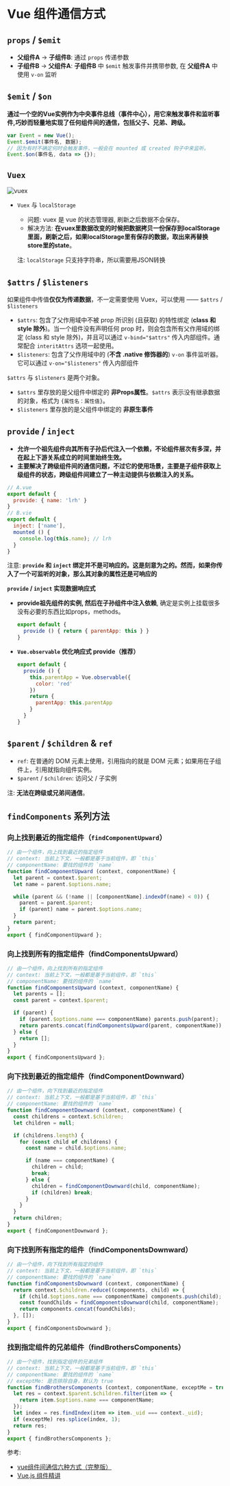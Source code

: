 # Vue 组件通信方式

## `props` / `$emit`

+ **父组件A** -> **子组件B**: 通过 `props` 传递参数
+ **子组件B** -> **父组件A**: **子组件B** 中 `$emit` 触发事件并携带参数, 在 **父组件A** 中使用 `v-on` 监听

## `$emit` / `$on`

**通过一个空的Vue实例作为中央事件总线（事件中心），用它来触发事件和监听事件,巧妙而轻量地实现了任何组件间的通信，包括父子、兄弟、跨级。**

``` javascript
var Event = new Vue();
Event.$emit(事件名, 数据);
// 因为有时不确定何时会触发事件，一般会在 mounted 或 created 钩子中来监听。
Event.$on(事件名, data => {});
```

## `Vuex`

![vuex](./files/images/vuex.jpg)

+ `Vuex` 与 `localStorage`
  + 问题: vuex 是 vue 的状态管理器, 刷新之后数据不会保存。
  + 解决方法: **在vuex里数据改变的时候把数据拷贝一份保存到localStorage里面，刷新之后，如果localStorage里有保存的数据，取出来再替换store里的state**。
  
  注: `localStorage` 只支持字符串，所以需要用JSON转换

## `$attrs` / `$listeners`

如果组件中传值**仅仅为传递数据**，不一定需要使用 Vuex，可以使用 —— `$attrs` / `$listeners`

+ `$attrs`: 包含了父作用域中不被 prop 所识别 (且获取) 的特性绑定 (**class 和 style 除外**)。当一个组件没有声明任何 prop 时，则会包含所有父作用域的绑定 (class 和 style 除外)，并且可以通过 `v-bind="$attrs"` 传入内部组件。通常配合 `interitAttrs` 选项一起使用。
+ `$listeners`: 包含了父作用域中的 (**不含 .native 修饰器的**) `v-on` 事件监听器。它可以通过 `v-on="$listeners"` 传入内部组件

`$attrs` 与 `$listeners` 是两个对象。

+ `$attrs` 里存放的是父组件中绑定的 **非Props属性**。`$attrs` 表示没有继承数据的对象，格式为 `{属性名：属性值}`。
+ `$listeners` 里存放的是父组件中绑定的 **非原生事件**

## `provide` / `inject`

+ **允许一个祖先组件向其所有子孙后代注入一个依赖，不论组件层次有多深，并在起上下游关系成立的时间里始终生效。**
+ **主要解决了跨级组件间的通信问题，不过它的使用场景，主要是子组件获取上级组件的状态，跨级组件间建立了一种主动提供与依赖注入的关系。**

``` javascript
// A.vue
export default {
  provide: { name: 'lrh' }
}
// B.vie
export default {
  inject: ['name'],
  mounted () {
    console.log(this.name); // lrh
  }
}
```

注意: **`provide` 和 `inject` 绑定并不是可响应的。这是刻意为之的。然而，如果你传入了一个可监听的对象，那么其对象的属性还是可响应的**

**`provide` / `inject` 实现数据响应式**

+ **provide祖先组件的实例, 然后在子孙组件中注入依赖**, 确定是实例上挂载很多没有必要的东西比如props，methods。
  
  ``` javascript
  export default {
    provide () { return { parentApp: this } }
  }
  ```

+ **`Vue.observable` 优化响应式 provide（推荐）**
  
  ``` javascript
  export default {
    provide () {
      this.parentApp = Vue.observable({
        color: 'red'
      })
      return {
        parentApp: this.parentApp
      }
    }
  }
  ```

## `$parent` / `$children` & `ref`

+ `ref`: 在普通的 DOM 元素上使用，引用指向的就是 DOM 元素；如果用在子组件上，引用就指向组件实例。
+ `$parent` / `$children`: 访问父 / 子实例

注: **无法在跨级或兄弟间通信**。

## `findComponents` 系列方法

### 向上找到最近的指定组件（`findComponentUpward`）

``` javascript
// 由一个组件，向上找到最近的指定组件
// context: 当前上下文，一般都是基于当前组件，即 `this`
// componentName: 要找的组件的 `name`
function findComponentUpward (context, componentName) {
  let parent = context.$parent;
  let name = parent.$options.name;

  while (parent && (!name || [componentName].indexOf(name) < 0)) {
    parent = parent.$parent;
    if (parent) name = parent.$options.name;
  }
  return parent;
}
export { findComponentUpward };
```

### 向上找到所有的指定组件（findComponentsUpward）

``` javascript
// 由一个组件，向上找到所有的指定组件
// context: 当前上下文，一般都是基于当前组件，即 `this`
// componentName: 要找的组件的 `name`
function findComponentsUpward (context, componentName) {
  let parents = [];
  const parent = context.$parent;

  if (parent) {
    if (parent.$options.name === componentName) parents.push(parent);
    return parents.concat(findComponentsUpward(parent, componentName));
  } else {
    return [];
  }
}
export { findComponentsUpward };
```

### 向下找到最近的指定组件（findComponentDownward）

``` javascript
// 由一个组件，向下找到最近的指定组件
// context: 当前上下文，一般都是基于当前组件，即 `this`
// componentName: 要找的组件的 `name`
function findComponentDownward (context, componentName) {
  const childrens = context.$children;
  let children = null;

  if (childrens.length) {
    for (const child of childrens) {
      const name = child.$options.name;

      if (name === componentName) {
        children = child;
        break;
      } else {
        children = findComponentDownward(child, componentName);
        if (children) break;
      }
    }
  }
  return children;
}
export { findComponentDownward };
```

### 向下找到所有指定的组件（findComponentsDownward）

``` javascript
// 由一个组件，向下找到所有指定的组件
// context: 当前上下文，一般都是基于当前组件，即 `this`
// componentName: 要找的组件的 `name`
function findComponentsDownward (context, componentName) {
  return context.$children.reduce((components, child) => {
    if (child.$options.name === componentName) components.push(child);
    const foundChilds = findComponentsDownward(child, componentName);
    return components.concat(foundChilds);
  }, []);
}
export { findComponentsDownward };
```

### 找到指定组件的兄弟组件（findBrothersComponents）

``` javascript
// 由一个组件，找到指定组件的兄弟组件
// context: 当前上下文，一般都是基于当前组件，即 `this`
// componentName: 要找的组件的 `name`
// exceptMe: 是否排除自身，默认为 true
function findBrothersComponents (context, componentName, exceptMe = true) {
  let res = context.$parent.$children.filter(item => {
    return item.$options.name === componentName;
  });
  let index = res.findIndex(item => item._uid === context._uid);
  if (exceptMe) res.splice(index, 1);
  return res;
}
export { findBrothersComponents };
```

参考:

+ [vue组件间通信六种方式（完整版）](https://mp.weixin.qq.com/s/xAsGUGOl0X79DBfkybQD8A)
+ [Vue.js 组件精讲](https://juejin.im/book/5bc844166fb9a05cd676ebca)
